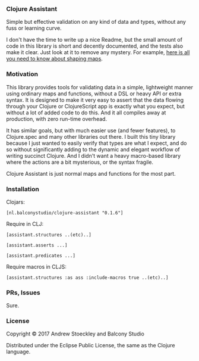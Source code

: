 ### Clojure Assistant

Simple but effective validation on any kind of data and types, without any fuss or learning curve.

I don't have the time to write up a nice Readme, but the small amount of code in this library is short and decently documented, and the tests also make it clear. Just look at it to remove any mystery. For example, [here is all you need to know about shaping maps](https://github.com/astoeckley/clojure-assistant/blob/master/src/assistant/structures.cljc#L12).

### Motivation

This library provides tools for validating data in a simple, lightweight manner using ordinary maps and functions, without a DSL or heavy API or extra syntax. It is designed to make it very easy to assert that the data flowing through your Clojure or ClojureScript app is exactly what you expect, but without a lot of added code to do this. And it all compiles away at production, with zero run-time overhead.

It has similar goals, but with much easier use (and fewer features), to Clojure.spec and many other libraries out there. I built this tiny library because I just wanted to easily verify that types are what I expect, and do so without significantly adding to the dynamic and elegant workflow of writing succinct Clojure. And I didn't want a heavy macro-based library where the actions are a bit mysterious, or the syntax fragile.

Clojure Assistant is just normal maps and functions for the most part.

### Installation

Clojars:  

```[nl.balconystudio/clojure-assistant "0.1.6"]```

Require in CLJ: 

```[assistant.structures ..(etc)..]```

```[assistant.asserts ...]```

```[assistant.predicates ...]```


Require macros in CLJS:

```[assistant.structures :as ass :include-macros true ..(etc)..]```


### PRs, Issues

Sure.

### License

Copyright © 2017 Andrew Stoeckley and Balcony Studio

Distributed under the Eclipse Public License, the same as the Clojure language.
